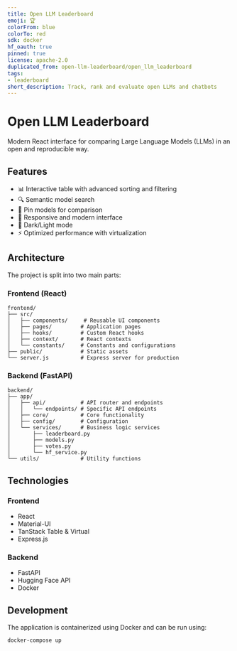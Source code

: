 ```yaml
---
title: Open LLM Leaderboard
emoji: 🏆
colorFrom: blue
colorTo: red
sdk: docker
hf_oauth: true
pinned: true
license: apache-2.0
duplicated_from: open-llm-leaderboard/open_llm_leaderboard
tags:
- leaderboard
short_description: Track, rank and evaluate open LLMs and chatbots
---
```


# Open LLM Leaderboard

Modern React interface for comparing Large Language Models (LLMs) in an open and reproducible way.

## Features

- 📊 Interactive table with advanced sorting and filtering
- 🔍 Semantic model search
- 📌 Pin models for comparison
- 📱 Responsive and modern interface
- 🎨 Dark/Light mode
- ⚡️ Optimized performance with virtualization

## Architecture

The project is split into two main parts:

### Frontend (React)

```
frontend/
├── src/
│   ├── components/     # Reusable UI components
│   ├── pages/         # Application pages
│   ├── hooks/         # Custom React hooks
│   ├── context/       # React contexts
│   └── constants/     # Constants and configurations
├── public/            # Static assets
└── server.js          # Express server for production
```

### Backend (FastAPI)

```
backend/
├── app/
│   ├── api/           # API router and endpoints
│   │   └── endpoints/ # Specific API endpoints
│   ├── core/          # Core functionality
│   ├── config/        # Configuration
│   └── services/      # Business logic services
│       ├── leaderboard.py
│       ├── models.py
│       ├── votes.py
│       └── hf_service.py
└── utils/             # Utility functions
```

## Technologies

### Frontend

- React
- Material-UI
- TanStack Table & Virtual
- Express.js

### Backend

- FastAPI
- Hugging Face API
- Docker

## Development

The application is containerized using Docker and can be run using:

```bash
docker-compose up
```
